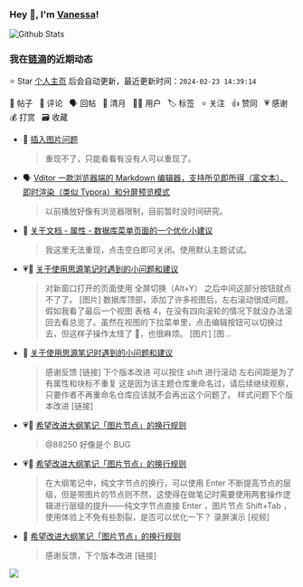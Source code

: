 ### Hey 👋, I'm [Vanessa](http://vanessa.b3log.org/)!

![Github Stats](https://github-readme-stats.vercel.app/api?username=Vanessa219&show_icons=true)

<!--events start -->

### 我在[链滴](https://ld246.com)的近期动态

⭐️ Star [个人主页](https://github.com/Vanessa219/Vanessa219) 后会自动更新，最近更新时间：`2024-02-23 14:39:14`

📝 帖子 &nbsp; 💬 评论 &nbsp; 🗣 回帖 &nbsp; 🌙 清月 &nbsp; 👨‍💻 用户 &nbsp; 🏷️ 标签 &nbsp; ⭐️ 关注 &nbsp; 👍 赞同 &nbsp; 💗 感谢 &nbsp; 💰 打赏 &nbsp; 🗃 收藏

* 💬 [插入图片问题](https://ld246.com/article/1708353816754/comment/1708655360340#comments)

  > 重现不了，只能看看有没有人可以重现了。
* 🗣 [Vditor 一款浏览器端的 Markdown 编辑器，支持所见即所得（富文本）、即时渲染（类似 Typora）和分屏预览模式](https://ld246.com/article/1549638745630/comment/1708482318775#comments)

  > 以前播放好像有浏览器限制，目前暂时没时间研究。
* 💬 [关于文档 - 属性 - 数据库菜单页面的一个优化小建议](https://ld246.com/article/1708506605320/comment/1708654488289#comments)

  > 我这里无法重现，点击空白即可关闭。使用默认主题试试。
* 💗📝 [关于使用思源笔记时遇到的小问题和建议](https://ld246.com/article/1708075588547)

  > 对新窗口打开的页面使用 全屏切换（Alt+Y） 之后中间这部分按钮就点不了了。 [图片] 数据库顶部，添加了许多视图后，左右滚动很成问题。假如我看了最后一个视图 表格 4，在没有四向滚轮的情况下就没办法滚回去看总览了。虽然在视图的下拉菜单里，点击编辑按钮可以切换过去，但这样子操作太怪了 🤔，也很麻烦。 [图片] [图 ..
* 💬 [关于使用思源笔记时遇到的小问题和建议](https://ld246.com/article/1708075588547/comment/1708247410445#comments)

  > 感谢反馈 [链接] 下个版本改进 可以按住 shift 进行滚动 左右间距是为了有属性和块标不重复 这是因为该主题仓库重命名过，请后续继续观察，只要作者不再重命名仓库应该就不会再出这个问题了。 样式问题下个版本改进 [链接]
* 💗💬 [希望改进大纲笔记「图片节点」的换行规则](https://ld246.com/article/1707960360057/comment/1707988929126#comments)

  > @88250 好像是个 BUG
* 💗📝 [希望改进大纲笔记「图片节点」的换行规则](https://ld246.com/article/1707960360057)

  > 在大纲笔记中，纯文字节点的换行，可以使用 Enter 不断提高节点的层级，但是带图片的节点则不然，这使得在做笔记时需要使用两套操作逻辑进行层级的提升——纯文字节点直接 Enter ，图片节点 Shift+Tab ，使用体验上不免有些割裂，是否可以优化一下？ 录屏演示 [视频]
* 💬 [希望改进大纲笔记「图片节点」的换行规则](https://ld246.com/article/1707960360057/comment/1708068208646#comments)

  > 感谢反馈，下个版本改进 [链接]


<!--events end -->

<a title="Hits" target="_blank" href="https://github.com/Vanessa219/Vanessa219"><img src="https://hits.b3log.org/Vanessa219/Vanessa219.svg"></a>

